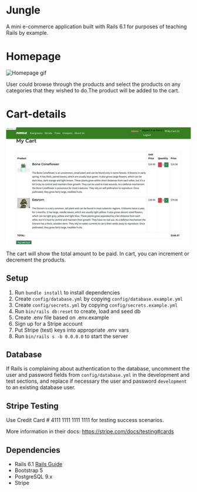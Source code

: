 # Jungle

A mini e-commerce application built with Rails 6.1 for purposes of teaching Rails by example.

# Homepage
![Homepage gif](/docs/Screen%20Recording%202023-05-23%20at%206.55.13%20PM.gif)

User could browse through the products and select the products on any categories that they wished to do.The product will be added to the cart.

# Cart-details
![Cart](/docs/Cart.png)

The cart will show the total amount to be paid. In cart, you can increment or decrement the products.
## Setup

1. Run `bundle install` to install dependencies
2. Create `config/database.yml` by copying `config/database.example.yml`
3. Create `config/secrets.yml` by copying `config/secrets.example.yml`
4. Run `bin/rails db:reset` to create, load and seed db
5. Create .env file based on .env.example
6. Sign up for a Stripe account
7. Put Stripe (test) keys into appropriate .env vars
8. Run `bin/rails s -b 0.0.0.0` to start the server

## Database

If Rails is complaining about authentication to the database, uncomment the user and password fields from `config/database.yml` in the development and test sections, and replace if necessary the user and password `development` to an existing database user.

## Stripe Testing

Use Credit Card # 4111 1111 1111 1111 for testing success scenarios.

More information in their docs: <https://stripe.com/docs/testing#cards>

## Dependencies

- Rails 6.1 [Rails Guide](http://guides.rubyonrails.org/v6.1/)
- Bootstrap 5
- PostgreSQL 9.x
- Stripe
